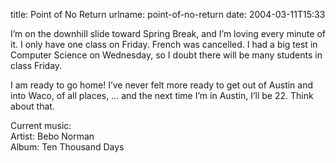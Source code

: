 title: Point of No Return
urlname: point-of-no-return
date: 2004-03-11T15:33

I&#x02bc;m on the downhill slide toward Spring Break, and I&#x02bc;m loving every minute of it. I only have one class on Friday. French was cancelled. I had a big test in Computer Science on Wednesday, so I doubt there will be many students in class Friday.

I am ready to go home! I&#x02bc;ve never felt more ready to get out of Austin and into Waco, of all places, &hellip; and the next time I&#x02bc;m in Austin, I&#x02bc;ll be 22. Think about that.

Current music:  
Artist: Bebo Norman  
Album: Ten Thousand Days